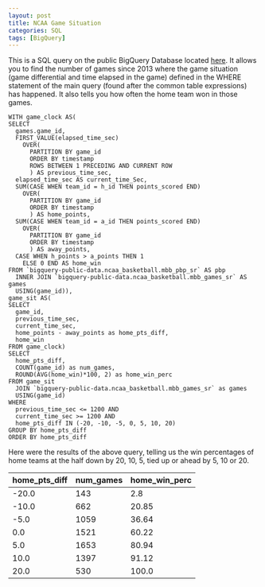 ```yaml
---
layout: post
title: NCAA Game Situation
categories: SQL
tags: [BigQuery]
---
```

This is a SQL query on the public BigQuery Database located [here](https://console.cloud.google.com/marketplace/details/ncaa-bb-public/ncaa-basketball). It allows you to find the number of games since 2013 where the game situation (game differential and time elapsed in the game) defined in the WHERE statement of the main query (found after the common table expressions) has happened. It also tells you how often the home team won in those games.

```
WITH game_clock AS(
SELECT
  games.game_id,
  FIRST_VALUE(elapsed_time_sec)
    OVER(
      PARTITION BY game_id
      ORDER BY timestamp
      ROWS BETWEEN 1 PRECEDING AND CURRENT ROW
      ) AS previous_time_sec,
  elapsed_time_sec AS current_time_Sec,
  SUM(CASE WHEN team_id = h_id THEN points_scored END)
    OVER(
      PARTITION BY game_id
      ORDER BY timestamp
      ) AS home_points,
  SUM(CASE WHEN team_id = a_id THEN points_scored END)
    OVER(
      PARTITION BY game_id
      ORDER BY timestamp
      ) AS away_points,
  CASE WHEN h_points > a_points THEN 1
    ELSE 0 END AS home_win
FROM `bigquery-public-data.ncaa_basketball.mbb_pbp_sr` AS pbp
  INNER JOIN `bigquery-public-data.ncaa_basketball.mbb_games_sr` AS games
  USING(game_id)),
game_sit AS(
SELECT
  game_id,
  previous_time_sec,
  current_time_sec,
  home_points - away_points as home_pts_diff,
  home_win
FROM game_clock)
SELECT
  home_pts_diff,
  COUNT(game_id) as num_games,
  ROUND(AVG(home_win)*100, 2) as home_win_perc
FROM game_sit
  JOIN `bigquery-public-data.ncaa_basketball.mbb_games_sr` as games
  USING(game_id)
WHERE
  previous_time_sec <= 1200 AND
  current_time_sec >= 1200 AND
  home_pts_diff IN (-20, -10, -5, 0, 5, 10, 20)
GROUP BY home_pts_diff
ORDER BY home_pts_diff
```

Here were the results of the above query, telling us the win percentages of home teams at the half down by 20, 10, 5, tied up or ahead by 5, 10 or 20.

|home_pts_diff|num_games|home_win_perc|
|-------------|---------|-------------|
|-20.0        |143      |2.8          |
|-10.0        |662      |20.85        |
|-5.0         |1059     |36.64        |
|0.0          |1521     |60.22        |
|5.0          |1653     |80.94        |
|10.0         |1397     |91.12        |
|20.0         |530      |100.0        |
